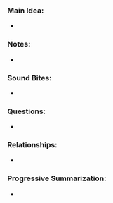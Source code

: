 
### Main Idea:

- 


### Notes:

-

### Sound Bites:

-

### Questions:

- 

### Relationships:

- 


### Progressive Summarization:

- 